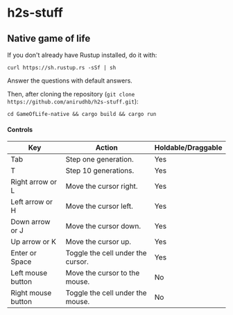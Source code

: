 # h2s-stuff

## Native game of life
If you don't already have Rustup installed, do it with:
```
curl https://sh.rustup.rs -sSf | sh
```
Answer the questions with default answers.

Then, after cloning the repository (`git clone https://github.com/anirudhb/h2s-stuff.git`):
```
cd GameOfLife-native && cargo build && cargo run
```

#### Controls
Key | Action | Holdable/Draggable
----|--------|-------------------
Tab | Step one generation. | Yes
 T  | Step 10 generations. | Yes
Right arrow or L | Move the cursor right. | Yes
Left arrow or H | Move the cursor left. | Yes
Down arrow or J | Move the cursor down. | Yes
Up arrow or K | Move the cursor up. | Yes
Enter or Space | Toggle the cell under the cursor. | Yes
Left mouse button | Move the cursor to the mouse. | No
Right mouse button | Toggle the cell under the mouse. | No
